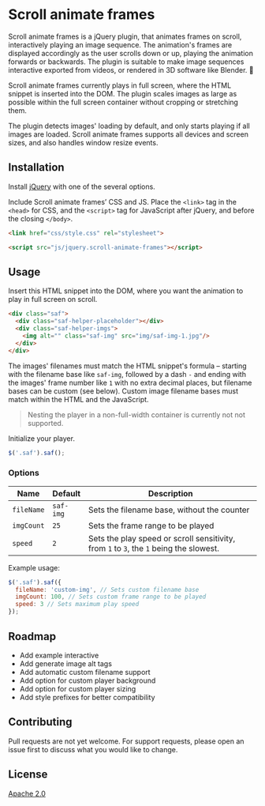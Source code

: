 # Scroll animate frames
Scroll animate frames is a jQuery plugin, that animates frames on scroll, interactively playing an image sequence. The animation's frames are displayed accordingly as the user scrolls down or up, playing the animation forwards or backwards. The plugin is suitable to make image sequences interactive exported from videos, or rendered in 3D software like Blender. :movie_camera:

Scroll animate frames currently plays in full screen, where the HTML snippet is inserted into the DOM. The plugin scales images as large as possible within the full screen container without cropping or stretching them.

The plugin detects images' loading by default, and only starts playing if all images are loaded. Scroll animate frames supports all devices and screen sizes, and also handles window resize events.

## Installation
Install [jQuery](https://github.com/jquery/jquery) with one of the several options.

Include Scroll animate frames’ CSS and JS. Place the `<link>` tag in the `<head>` for CSS, and the `<script>` tag for JavaScript after jQuery, and before the closing `</body>`.

```html
<link href="css/style.css" rel="stylesheet">
```

```html
<script src="js/jquery.scroll-animate-frames"></script>
```

## Usage
Insert this HTML snippet into the DOM, where you want the animation to play in full screen on scroll.

```html
<div class="saf">
  <div class="saf-helper-placeholder"></div>
  <div class="saf-helper-imgs">
    <img alt="" class="saf-img" src="img/saf-img-1.jpg"/>
  </div>
</div>
```

The images' filenames must match the HTML snippet's formula – starting with the filename base like `saf-img`, followed by a dash `-` and ending with the images' frame number like `1` with no extra decimal places, but filename bases can be custom (see below). Custom image filename bases must match within the HTML and the JavaScript.

> Nesting the player in a non-full-width container is currently not not supported.

Initialize your player.

```javascript
$('.saf').saf();
```

### Options
| Name | Default | Description |
| --- | --- | --- |
| `fileName` | `saf-img` | Sets the filename base, without the counter |
| `imgCount` | `25` | Sets the frame range to be played |
| `speed` | `2` | Sets the play speed or scroll sensitivity, from `1` to `3`, the `1` being the slowest. |

Example usage:
```javascript
$('.saf').saf({
  fileName: 'custom-img', // Sets custom filename base
  imgCount: 100, // Sets custom frame range to be played
  speed: 3 // Sets maximum play speed
});
```

## Roadmap
- Add example interactive
- Add generate image alt tags
- Add automatic custom filename support
- Add option for custom player background
- Add option for custom player sizing
- Add style prefixes for better compatibility

## Contributing
Pull requests are not yet welcome. For support requests, please open an issue first to discuss what you would like to change.

## License
[Apache 2.0](https://github.com/martonlente/scroll-animate-frames/blob/main/LICENSE)
